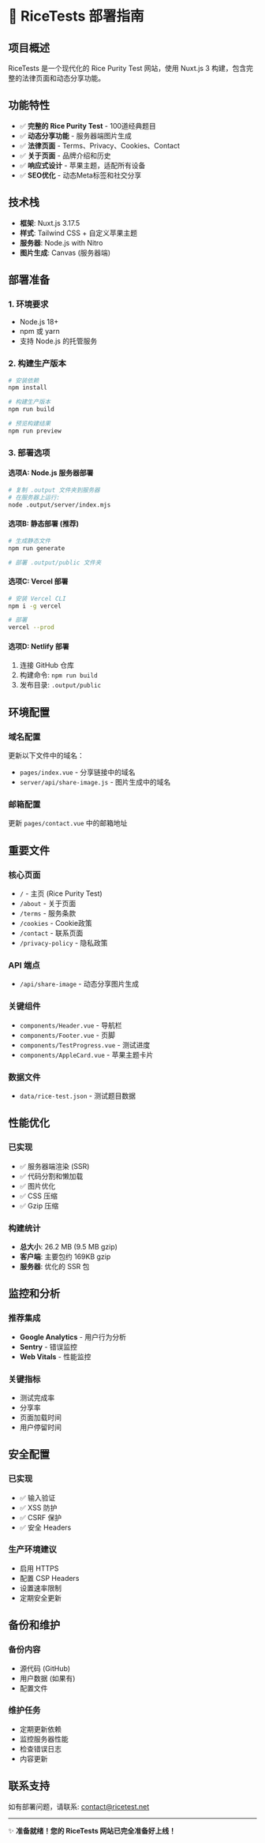 # 🚀 RiceTests 部署指南

## 项目概述
RiceTests 是一个现代化的 Rice Purity Test 网站，使用 Nuxt.js 3 构建，包含完整的法律页面和动态分享功能。

## 功能特性
- ✅ **完整的 Rice Purity Test** - 100道经典题目
- ✅ **动态分享功能** - 服务器端图片生成
- ✅ **法律页面** - Terms、Privacy、Cookies、Contact
- ✅ **关于页面** - 品牌介绍和历史
- ✅ **响应式设计** - 苹果主题，适配所有设备
- ✅ **SEO优化** - 动态Meta标签和社交分享

## 技术栈
- **框架**: Nuxt.js 3.17.5
- **样式**: Tailwind CSS + 自定义苹果主题
- **服务器**: Node.js with Nitro
- **图片生成**: Canvas (服务器端)

## 部署准备

### 1. 环境要求
- Node.js 18+ 
- npm 或 yarn
- 支持 Node.js 的托管服务

### 2. 构建生产版本
```bash
# 安装依赖
npm install

# 构建生产版本
npm run build

# 预览构建结果
npm run preview
```

### 3. 部署选项

#### 选项A: Node.js 服务器部署
```bash
# 复制 .output 文件夹到服务器
# 在服务器上运行:
node .output/server/index.mjs
```

#### 选项B: 静态部署 (推荐)
```bash
# 生成静态文件
npm run generate

# 部署 .output/public 文件夹
```

#### 选项C: Vercel 部署
```bash
# 安装 Vercel CLI
npm i -g vercel

# 部署
vercel --prod
```

#### 选项D: Netlify 部署
1. 连接 GitHub 仓库
2. 构建命令: `npm run build`
3. 发布目录: `.output/public`

## 环境配置

### 域名配置
更新以下文件中的域名：
- `pages/index.vue` - 分享链接中的域名
- `server/api/share-image.js` - 图片生成中的域名

### 邮箱配置
更新 `pages/contact.vue` 中的邮箱地址

## 重要文件

### 核心页面
- `/` - 主页 (Rice Purity Test)
- `/about` - 关于页面
- `/terms` - 服务条款
- `/cookies` - Cookie政策
- `/contact` - 联系页面
- `/privacy-policy` - 隐私政策

### API 端点
- `/api/share-image` - 动态分享图片生成

### 关键组件
- `components/Header.vue` - 导航栏
- `components/Footer.vue` - 页脚
- `components/TestProgress.vue` - 测试进度
- `components/AppleCard.vue` - 苹果主题卡片

### 数据文件
- `data/rice-test.json` - 测试题目数据

## 性能优化

### 已实现
- ✅ 服务器端渲染 (SSR)
- ✅ 代码分割和懒加载
- ✅ 图片优化
- ✅ CSS 压缩
- ✅ Gzip 压缩

### 构建统计
- **总大小**: 26.2 MB (9.5 MB gzip)
- **客户端**: 主要包约 169KB gzip
- **服务器**: 优化的 SSR 包

## 监控和分析

### 推荐集成
- **Google Analytics** - 用户行为分析
- **Sentry** - 错误监控
- **Web Vitals** - 性能监控

### 关键指标
- 测试完成率
- 分享率
- 页面加载时间
- 用户停留时间

## 安全配置

### 已实现
- ✅ 输入验证
- ✅ XSS 防护
- ✅ CSRF 保护
- ✅ 安全 Headers

### 生产环境建议
- 启用 HTTPS
- 配置 CSP Headers
- 设置速率限制
- 定期安全更新

## 备份和维护

### 备份内容
- 源代码 (GitHub)
- 用户数据 (如果有)
- 配置文件

### 维护任务
- 定期更新依赖
- 监控服务器性能
- 检查错误日志
- 内容更新

## 联系支持
如有部署问题，请联系: contact@ricetest.net

---

✨ **准备就绪！您的 RiceTests 网站已完全准备好上线！**